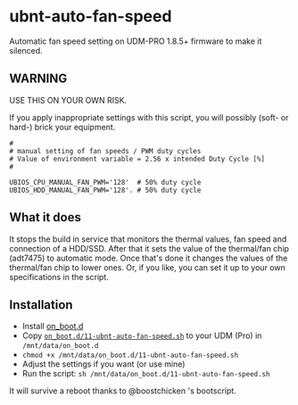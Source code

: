 # ubnt-auto-fan-speed
Automatic fan speed setting on UDM-PRO 1.8.5+ firmware to make it silenced.


## WARNING
USE THIS ON YOUR OWN RISK.

If you apply inappropriate settings with this script, you will possibly (soft- or hard-) brick your equipment.


````
#
# manual setting of fan speeds / PWM duty cycles
# Value of environment variable = 2.56 x intended Duty Cycle [%]
#

UBIOS_CPU_MANUAL_FAN_PWM='128'  # 50% duty cycle
UBIOS_HDD_MANUAL_FAN_PWM='128'. # 50% duty cycle
````

## What it does

It stops the build in service that monitors the thermal values, fan speed and connection of a HDD/SSD. After that it sets the value of the thermal/fan chip (adt7475) to automatic mode. Once that's done it changes the values of the thermal/fan chip to lower ones. Or, if you like, you can set it up to your own specifications in the script.

## Installation

* Install [on_boot.d](https://github.com/boostchicken/udm-utilities)
* Copy [`on_boot.d/11-ubnt-auto-fan-speed.sh`](https://github.com/renedis/ubnt-auto-fan-speed/raw/main/on_boot.d/11-ubnt-auto-fan-speed.sh) to your UDM (Pro) in `/mnt/data/on_boot.d`
* `chmod +x /mnt/data/on_boot.d/11-ubnt-auto-fan-speed.sh`
* Adjust the settings if you want (or use mine)
* Run the script: `sh /mnt/data/on_boot.d/11-ubnt-auto-fan-speed.sh`

It will survive a reboot thanks to @boostchicken 's bootscript.
